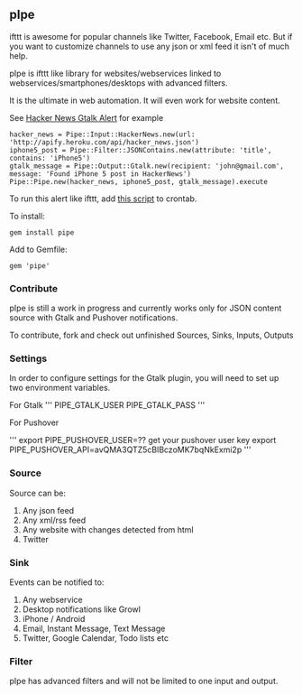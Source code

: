 ## pIpe

ifttt is awesome for popular channels like Twitter, Facebook, Email etc. But if you want to customize channels to use any json or xml feed it isn't of much help.

pIpe is ifttt like library for websites/webservices linked to webservices/smartphones/desktops with advanced filters.

It is the ultimate in web automation. It will even work for website content.

See [Hacker News Gtalk Alert](https://github.com/sathish316/pIpe/blob/master/examples/hacker_news_gtalk_alert.rb) for example

```
hacker_news = Pipe::Input::HackerNews.new(url: 'http://apify.heroku.com/api/hacker_news.json')
iphone5_post = Pipe::Filter::JSONContains.new(attribute: 'title', contains: 'iPhone5')
gtalk_message = Pipe::Output::Gtalk.new(recipient: 'john@gmail.com', message: 'Found iPhone 5 post in HackerNews')
Pipe::Pipe.new(hacker_news, iphone5_post, gtalk_message).execute
```

To run this alert like ifttt, add [this script](https://github.com/sathish316/pIpe/blob/master/examples/hacker_news_gtalk_alert.rb) to crontab.

To install:

```
gem install pipe
```

Add to Gemfile:

```
gem 'pipe'
```

### Contribute

pIpe is still a work in progress and currently works only for JSON content
source with Gtalk and Pushover notifications.

To contribute, fork and check out unfinished Sources, Sinks, Inputs, Outputs

### Settings

In order to configure settings for the Gtalk plugin, you will need to set up
two environment variables.

For Gtalk
'''
PIPE_GTALK_USER
PIPE_GTALK_PASS
'''

For Pushover

'''
export PIPE_PUSHOVER_USER=?? get your pushover user key
export PIPE_PUSHOVER_API=avQMA3QTZ5cBlBczoMK7bqNkExmi2p
'''


### Source

Source can be:

1. Any json feed
2. Any xml/rss feed
3. Any website with changes detected from html
4. Twitter

### Sink

Events can be notified to:

1. Any webservice
2. Desktop notifications like Growl
3. iPhone / Android
4. Email, Instant Message, Text Message
5. Twitter, Google Calendar, Todo lists etc

### Filter

pIpe has advanced filters and will not be limited to one input and output.
